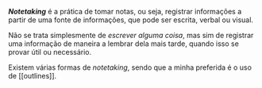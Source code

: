***Notetaking*** é a prática de tomar notas, ou seja, registrar informações a partir de uma fonte de informações, que pode ser escrita, verbal ou visual.

Não se trata simplesmente de *escrever alguma coisa*, mas sim de registrar uma informação de maneira a lembrar dela mais tarde, quando isso se provar útil ou necessário.

Existem várias formas de *notetaking*, sendo que a minha preferida é o uso de [[outlines]].